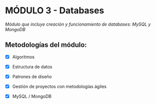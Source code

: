 # MÓDULO 3 - Databases

*Módulo que incluye creación y funcionamiento de databases: MySQL y MongoDB*
  
  

## Metodologías del módulo:

- [x] Algoritmos

- [x] Estructura de datos

- [x] Patrones de diseño

- [x] Gestión de proyectos con metodologías ágiles

- [x] MySQL / MongoDB
 
